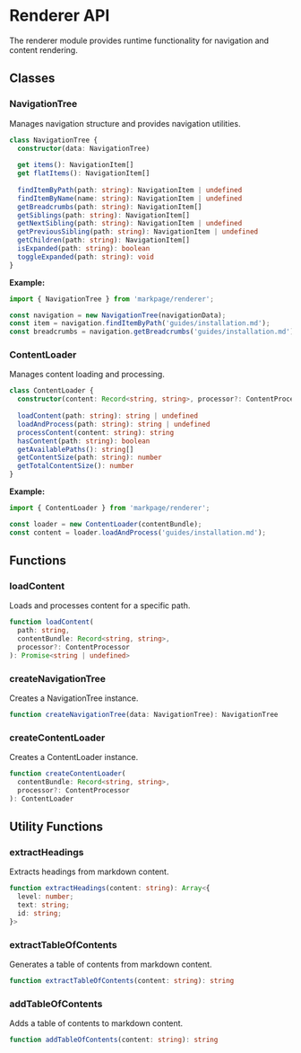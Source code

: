 # Renderer API

The renderer module provides runtime functionality for navigation and content rendering.

## Classes

### NavigationTree

Manages navigation structure and provides navigation utilities.

```typescript
class NavigationTree {
  constructor(data: NavigationTree)
  
  get items(): NavigationItem[]
  get flatItems(): NavigationItem[]
  
  findItemByPath(path: string): NavigationItem | undefined
  findItemByName(name: string): NavigationItem | undefined
  getBreadcrumbs(path: string): NavigationItem[]
  getSiblings(path: string): NavigationItem[]
  getNextSibling(path: string): NavigationItem | undefined
  getPreviousSibling(path: string): NavigationItem | undefined
  getChildren(path: string): NavigationItem[]
  isExpanded(path: string): boolean
  toggleExpanded(path: string): void
}
```

**Example:**
```typescript
import { NavigationTree } from 'markpage/renderer';

const navigation = new NavigationTree(navigationData);
const item = navigation.findItemByPath('guides/installation.md');
const breadcrumbs = navigation.getBreadcrumbs('guides/installation.md');
```

### ContentLoader

Manages content loading and processing.

```typescript
class ContentLoader {
  constructor(content: Record<string, string>, processor?: ContentProcessor)
  
  loadContent(path: string): string | undefined
  loadAndProcess(path: string): string | undefined
  processContent(content: string): string
  hasContent(path: string): boolean
  getAvailablePaths(): string[]
  getContentSize(path: string): number
  getTotalContentSize(): number
}
```

**Example:**
```typescript
import { ContentLoader } from 'markpage/renderer';

const loader = new ContentLoader(contentBundle);
const content = loader.loadAndProcess('guides/installation.md');
```

## Functions

### loadContent

Loads and processes content for a specific path.

```typescript
function loadContent(
  path: string,
  contentBundle: Record<string, string>,
  processor?: ContentProcessor
): Promise<string | undefined>
```

### createNavigationTree

Creates a NavigationTree instance.

```typescript
function createNavigationTree(data: NavigationTree): NavigationTree
```

### createContentLoader

Creates a ContentLoader instance.

```typescript
function createContentLoader(
  contentBundle: Record<string, string>,
  processor?: ContentProcessor
): ContentLoader
```

## Utility Functions

### extractHeadings

Extracts headings from markdown content.

```typescript
function extractHeadings(content: string): Array<{
  level: number;
  text: string;
  id: string;
}>
```

### extractTableOfContents

Generates a table of contents from markdown content.

```typescript
function extractTableOfContents(content: string): string
```

### addTableOfContents

Adds a table of contents to markdown content.

```typescript
function addTableOfContents(content: string): string
```